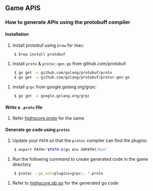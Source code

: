 ## Game APIS

### How to generate APIs using the protobuff compiler

#### Installation

1. Install protobuf using `brew` for mac:
```bash
    $ brew install protobuf
```
1. Install `proto` & `protoc-gen-go` from github.com/protobuf:
```bash
    $ go get -u github.com/golang/protobuf/proto
    $ go get -u github.com/golang/protobuf/protoc-gen-go
```
1. Install `grpc` from google.golang.org/grpc:
```bash
    $ go get -u google.golang.org/grpc
```

#### Write a `.proto` file

1. Refer [highscore.proto](v1/highscore.proto) for the same

#### Generate go code using `protoc`
1. Update your `PATH` so that the `protoc` compiler can find the plugins:
```bash
    $ export PATH="$PATH:$(go env GOPATH)/bin"
```
1. Run the following command to create generated code in the game directory
```bash
    $ protoc --go_out=plugins=grpc:. *.proto
```
1. Refer to [highscore.pb.go](v1/game/highscore.pb.go) for the generated go code